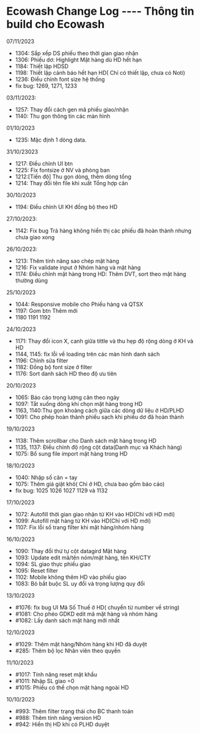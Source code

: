 # Ecowash Change Log ---- Thông tin build cho Ecowash

07/11/2023
- 1304: Sắp xếp DS phiếu theo thời gian giao nhận
- 1306: Phiếu dơ: Highlight Mặt hàng dù HD hết hạn
- 1184: Thiết lập HDSD
- 1198: Thiết lập cảnh báo hết hạn HD( Chỉ có thiết lập, chưa có Noti)
- 1236: Điều chỉnh font size hệ thống
- fix bug: 1269, 1271, 1233

03/11/2023: 
- 1257: Thay đổi cách gen mã phiếu giao/nhận
- 1140: Thu gọn thông tin các màn hình 

01/10/2023
- 1235: Mặc định 1 dòng data.

31/10/23023
- 1217: Điều chỉnh UI btn
- 1225: Fix fontsize ở NV và phòng ban
- 1212:[Tiến độ] Thu gọn dòng, thêm dòng tổng
- 1214: Thay đổi tên file khi xuất Tổng hợp cân

30/10/2023
- 1194: Điều chỉnh UI KH đồng bộ theo HD

27/10/2023:
- 1142: Fix bug Trả hàng không hiển thị các phiếu đã hoàn thành nhưng chưa giao xong 

26/10/2023: 
- 1213: Thêm tính năng sao chép mặt hàng
- 1216: Fix validate input ở Nhóm hàng và mặt hàng
- 1174: Điều chỉnh mặt hàng trong HD: Thêm DVT, sort theo mặt hàng thường dùng

25/10/2023
- 1044: Responsive mobile cho Phiếu hàng và QTSX
- 1197: Gom btn Thêm mới
- 1180 1191 1192

24/10/2023
- 1171: Thay đổi icon X, canh giữa tittle và thu hẹp độ rộng dòng ở KH và HD
- 1144, 1145: fix lỗi về loading trên các màn hình danh sách
- 1196: Chỉnh sửa filter
- 1182: Đồng bộ font size ở filter
- 1176: Sort danh sách HD theo độ ưu tiên

20/10/2023
- 1065: Báo cáo trọng lượng cân theo ngày
- 1097: Tắt xuống dòng khi chọn mặt hàng trong HD
- 1163, 1140:Thu gọn khoảng cách giữa các dòng dữ liệu ở HD/PLHD
- 1091: Cho phép hoàn thành phiếu sạch khi phiếu dơ đã hoàn thành


19/10/2023
- 1138: Thêm scrollbar cho Danh sách mặt hàng trong HD
- 1135, 1137: Điều chỉnh độ rộng cột data(Danh mục và Khách hàng)
- 1075: Bổ sung file import mặt hàng trong HD

18/10/2023
- 1040: Nhập số cân = tay
- 1075: Thêm giá giặt khô( Chỉ ở HD, chưa bao gồm báo cáo)
- fix bug: 1025 1026 1027 1129 và 1132

17/10/2023
- 1072: Autofill thời gian giao nhận từ KH vào HD(Chỉ với HD mới)
- 1099: Autofill mặt hàng từ KH vào HD(Chỉ với HD mới)
- 1107: Fix lỗi số trang filter khi mặt hàng/nhóm hàng

16/10/2023
- 1090: Thay đổi thứ tự cột datagird Mặt hàng
- 1093: Update edit mã/tên nóm/mặt hàng, tên KH/CTY 
- 1094: SL giao thực phiếu giao
- 1095: Reset filter
- 1102: Mobile không thêm HD vào phiếu giao
- 1083: Bỏ bắt buộc SL uy đổi và trọng lượng quy đổi


13/10/2023
- #1076: fix bug UI Mã Số Thuế ở HD( chuyển từ number về string)
- #1081: Cho phéo GDKD edit mã mặt hàng và nhóm hàng
- #1082: Lấy danh sách mặt hàng mới nhất

12/10/2023
- #1029: Thêm mặt hàng/Nhóm hàng khi HD đã duyệt 
- #285: Thêm bộ lọc Nhân viên theo quyền

11/10/2023
- #1017: Tính năng reset mật khẩu
- #1011: Nhập SL giao =0
- #1015: Phiếu có thể chọn mặt hàng ngoài HD

10/10/2023
- #993: Thêm filter trạng thái cho BC thanh toán
- #988: Thêm tính năng version HD
- #942: Hiển thị HD khi có PLHD duyệt
